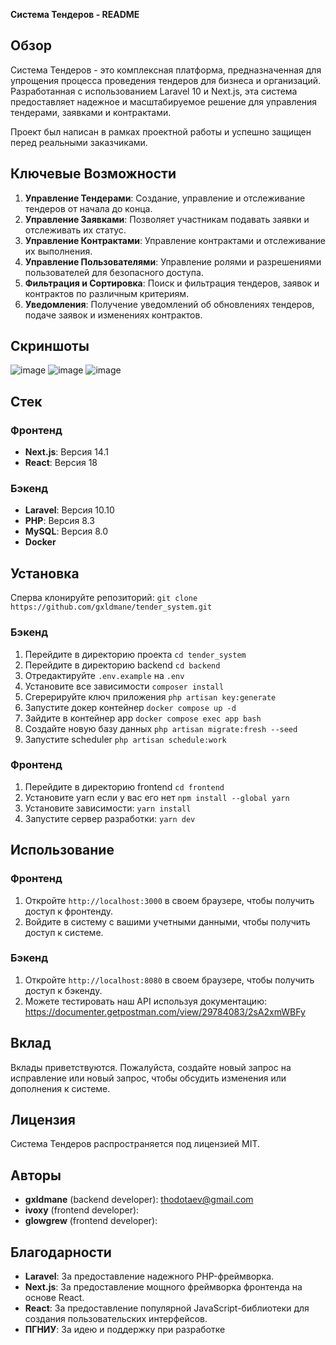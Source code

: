 **Система Тендеров - README**

**Обзор**
------------

Система Тендеров - это комплексная платформа, предназначенная для упрощения процесса проведения тендеров для бизнеса и организаций. 
Разработанная с использованием Laravel 10 и Next.js, эта система предоставляет надежное и масштабируемое решение для управления тендерами, заявками и контрактами.

Проект был написан в рамках проектной работы и успешно защищен перед реальными заказчиками.

**Ключевые Возможности**
----------------

1. **Управление Тендерами**: Создание, управление и отслеживание тендеров от начала до конца.
2. **Управление Заявками**: Позволяет участникам подавать заявки и отслеживать их статус.
3. **Управление Контрактами**: Управление контрактами и отслеживание их выполнения.
4. **Управление Пользователями**: Управление ролями и разрешениями пользователей для безопасного доступа.
5. **Фильтрация и Сортировка**: Поиск и фильтрация тендеров, заявок и контрактов по различным критериям.
6. **Уведомления**: Получение уведомлений об обновлениях тендеров, подаче заявок и изменениях контрактов.

**Скриншоты**
-------------------------
![image](https://github.com/gxldmane/tender_system/assets/86232485/81d27c7b-0b91-4e2a-9699-f8d9529260df)
![image](https://github.com/gxldmane/tender_system/assets/86232485/92fc3d52-7023-48a6-95b0-82d82108911b)
![image](https://github.com/gxldmane/tender_system/assets/86232485/0d0a43f9-b095-49ee-95dd-eda3314cc710)





**Стек**
-------------------------

### Фронтенд
- **Next.js**: Версия 14.1
- **React**: Версия 18

### Бэкенд
- **Laravel**: Версия 10.10
- **PHP**: Версия 8.3
- **MySQL**: Версия 8.0
- **Docker**

**Установка**
--------------

Cперва клонируйте репозиторий: `git clone https://github.com/gxldmane/tender_system.git`

### Бэкенд
1. Перейдите в директорию проекта `cd tender_system`
2. Перейдите в директорию backend `cd backend`
3. Отредактируйте `.env.example` на `.env`
4. Установите все зависимости `composer install`
5. Сгерерируйте ключ приложения `php artisan key:generate`
6. Запустите докер контейнер `docker compose up -d`
7. Зайдите в контейнер app `docker compose exec app bash`
8. Создайте новую базу данных `php artisan migrate:fresh --seed`
9. Запустите scheduler `php artisan schedule:work`

### Фронтенд
1. Перейдите в директорию frontend `cd frontend`
2. Установите yarn если у вас его нет `npm install --global yarn`
3. Установите зависимости: `yarn install`
4. Запустите сервер разработки: `yarn dev`

**Использование**
---------

### Фронтенд
1. Откройте `http://localhost:3000` в своем браузере, чтобы получить доступ к фронтенду.
2. Войдите в систему с вашими учетными данными, чтобы получить доступ к системе.

### Бэкенд
1. Откройте `http://localhost:8080` в своем браузере, чтобы получить доступ к бэкенду.
2. Можете тестировать наш API используя документацию: https://documenter.getpostman.com/view/29784083/2sA2xmWBFy

**Вклад**
--------------

Вклады приветствуются. Пожалуйста, создайте новый запрос на исправление или новый запрос, чтобы обсудить изменения или дополнения к системе.

**Лицензия**
---------

Система Тендеров распространяется под лицензией MIT.

**Авторы**
---------

- **gxldmane** (backend developer): thodotaev@gmail.com
- **ivoxy** (frontend developer):
- **glowgrew** (frontend developer):

**Благодарности**
----------------

- **Laravel**: За предоставление надежного PHP-фреймворка.
- **Next.js**: За предоставление мощного фреймворка фронтенда на основе React.
- **React**: За предоставление популярной JavaScript-библиотеки для создания пользовательских интерфейсов.
- **ПГНИУ**: За идею и поддержку при разработке
